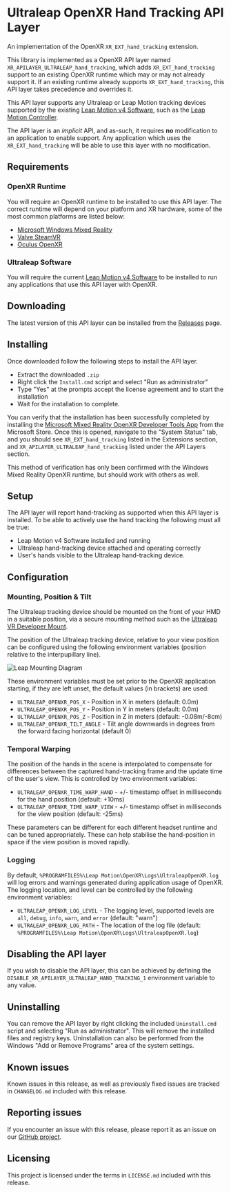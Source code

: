 # Ultraleap OpenXR Hand Tracking API Layer

An implementation of the OpenXR `XR_EXT_hand_tracking` extension.

This library is implemented as a OpenXR API layer named `XR_APILAYER_ULTRALEAP_hand_tracking`, which adds
`XR_EXT_hand_tracking` support to an existing OpenXR runtime which may or may not already support it. If an existing
runtime already supports `XR_EXT_hand_tracking`, this API layer takes precedence and overrides it.

This API layer supports any Ultraleap or Leap Motion tracking devices supported by the existing
[Leap Motion v4 Software](https://developer-archive.leapmotion.com/downloads/external/v4-developer-beta/windows), such
as the [Leap Motion Controller](https://www.ultraleap.com/product/leap-motion-controller/).

The API layer is an *implicit* API, and as-such, it requires **no** modification to an application to enable support.
Any application which uses the `XR_EXT_hand_tracking` will be able to use this layer with no modification.

## Requirements

### OpenXR Runtime

You will require an OpenXR runtime to be installed to use this API layer. The correct runtime will depend on your
platform and XR hardware, some of the most common platforms are listed below:

 * [Microsoft Windows Mixed Reality](https://docs.microsoft.com/en-us/windows/mixed-reality/openxr-getting-started)
 * [Valve SteamVR](https://store.steampowered.com/newshub/app/250820/view/2396425843528787269)
 * [Oculus OpenXR](https://developer.oculus.com/documentation/native/pc/dg-openxr/)
 
### Ultraleap Software

You will require the current
[Leap Motion v4 Software](https://developer-archive.leapmotion.com/downloads/external/v4-developer-beta/windows) to be
installed to run any applications that use this API layer with OpenXR.

## Downloading

The latest version of this API layer can be installed from the
[Releases](https://github.com/ultraleap/OpenXRHandTracking/releases) page.

## Installing

Once downloaded follow the following steps to install the API layer.

 - Extract the downloaded `.zip`
 - Right click the `Install.cmd` script and select "Run as administrator"
 - Type "Yes" at the prompts accept the license agreement and to start the installation
 - Wait for the installation to complete.
 
You can verify that the installation has been successfully completed by installing the
[Microsoft Mixed Reality OpenXR Developer Tools App](https://www.microsoft.com/store/productId/9n5cvvl23qbt) from the
Microsoft Store. Once this is opened, navigate to the "System Status" tab, and you should see `XR_EXT_hand_tracking`
listed in the Extensions section, and `XR_APILAYER_ULTRALEAP_hand_tracking` listed under the API Layers section.

This method of verification has only been confirmed with the Windows Mixed Reality OpenXR runtime, but should work with
others as well.
 
## Setup

The API layer will report hand-tracking as supported when this API layer is installed. To be able to actively use the
hand tracking the following must all be true:

 - Leap Motion v4 Software installed and running
 - Ultraleap hand-tracking device attached and operating correctly
 - User's hands visible to the Ultraleap hand-tracking device.

## Configuration

### Mounting, Position & Tilt

The Ultraleap tracking device should be mounted on the front of your HMD in a suitable position, via a secure mounting
method such as the [Ultraleap VR Developer Mount](https://www.ultraleap.com/product/vr-developer-mount/).

The position of the Ultraleap tracking device, relative to your view position can be configured using the following
environment variables (position relative to the interpupillary line).

![Leap Mounting Diagram](https://developer.leapmotion.com/documentation/v4/HMD_Mounting.png)

These environment variables must be set prior to the OpenXR application starting, if they are left unset,
the default values (in brackets) are used:

 - `ULTRALEAP_OPENXR_POS_X` - Position in X in meters (default: 0.0m)
 - `ULTRALEAP_OPENXR_POS_Y` - Position in Y in meters (default: 0.0m)
 - `ULTRALEAP_OPENXR_POS_Z` - Position in Z in meters (default: -0.08m/-8cm)
 - `ULTRALEAP_OPENXR_TILT_ANGLE` - Tilt angle downwards in degrees from the forward facing horizontal (default 0)
 
### Temporal Warping

The position of the hands in the scene is interpolated to compensate for differences between the captured hand-tracking
frame and the update time of the user's view. This is controlled by two environment variables:

 - `ULTRALEAP_OPENXR_TIME_WARP_HAND` - +/- timestamp offset in milliseconds for the hand position (default: +10ms)
 - `ULTRALEAP_OPENXR_TIME_WARP_VIEW` - +/- timestamp offset in milliseconds for the view position (default: -25ms)
 
These parameters can be different for each different headset runtime and can be tuned appropriately. These can help
stabilise the hand-position in space if the view position is moved rapidly.

### Logging

By default, `%PROGRAMFILES%\Leap Motion\OpenXR\Logs\UltraleapOpenXR.log` will log errors and warnings generated during
application usage of OpenXR. The logging location, and level can be controlled by the following environment variables:

 - `ULTRALEAP_OPENXR_LOG_LEVEL` - The logging level, supported levels are `all`, `debug`, `info`, `warn`, and `error`
   (default: "warn")
 - `ULTRALEAP_OPENXR_LOG_PATH`  - The location of the log file (default:
   `%PROGRAMFILES%\Leap Motion\OpenXR\Logs\UltraleapOpenXR.log`)
 
## Disabling the API layer

If you wish to disable the API layer, this can be achieved by defining the
`DISABLE_XR_APILAYER_ULTRALEAP_HAND_TRACKING_1` environment variable to any value.

## Uninstalling

You can remove the API layer by right clicking the included `Uninstall.cmd` script and selecting "Run as administrator".
This will remove the installed files and registry keys. Uninstallation can also be performed from the Windows "Add or 
Remove Programs" area of the system settings.

## Known issues

Known issues in this release, as well as previously fixed issues are tracked in `CHANGELOG.md` included with this
release.

## Reporting issues

If you encounter an issue with this release, please report it as an issue on our
[GitHub project](https://github.com/ultraleap/OpenXRHandTracking/issues).

## Licensing

This project is licensed under the terms in `LICENSE.md` included with this release.
